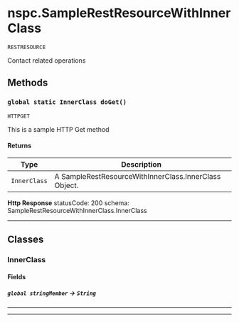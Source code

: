 # nspc.SampleRestResourceWithInnerClass

`RESTRESOURCE`

Contact related operations

## Methods
### `global static InnerClass doGet()`

`HTTPGET`

This is a sample HTTP Get method

#### Returns

|Type|Description|
|---|---|
|`InnerClass`|A SampleRestResourceWithInnerClass.InnerClass Object.|


**Http Response** statusCode: 200
schema: SampleRestResourceWithInnerClass.InnerClass

---
## Classes
### InnerClass
#### Fields

##### `global stringMember` → `String`


---

---
